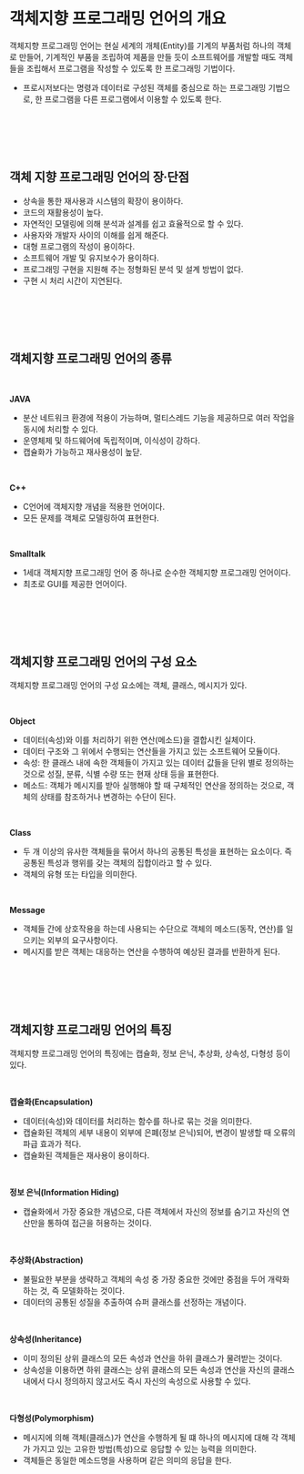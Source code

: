 # 객체지향 프로그래밍 언어의 개요
객체지향 프로그래밍 언어는 현실 세계의 개체(Entity)를 기계의 부품처럼 하나의 객체로 만들어, 기계적인 부품을 조립하여 제품을 만들 듯이 소프트웨어를 개발할 때도 객체들을 조립해서 프로그램을 작성할 수 있도록 한 프로그래밍 기법이다.
- 프로시저보다는 명령과 데이터로 구성된 객체를 중심으로 하는 프로그래밍 기법으로, 한 프로그램을 다른 프로그램에서 이용할 수 있도록 한다.

<br>
<br>
<br>
<br>

## 객체 지향 프로그래밍 언어의 장∙단점
- 상속을 통한 재사용과 시스템의 확장이 용이하다.
- 코드의 재활용성이 높다.
- 자연적인 모델링에 의해 분석과 설계를 쉽고 효율적으로 할 수 있다.
- 사용자와 개발자 사이의 이해를 쉽게 해준다.
- 대형 프로그램의 작성이 용이하다.
- 소프트웨어 개발 및 유지보수가 용이하다.
- 프로그래밍 구현을 지원해 주는 정형화된 분석 및 설계 방법이 없다.
- 구현 시 처리 시간이 지연된다.

<br>
<br>
<br>
<br>

## 객체지향 프로그래밍 언어의 종류
<br>

**JAVA**
- 분산 네트워크 환경에 적용이 가능하며, 멀티스레드 기능을 제공하므로 여러 작업을 동시에 처리할 수 있다.
- 운영체제 및 하드웨어에 독립적이며, 이식성이 강하다.
- 캡슐화가 가능하고 재사용성이 높닫.

<br>

**C++**
- C언어에 객체지향 개념을 적용한 언어이다.
- 모든 문제를 객체로 모델링하여 표현한다.

<br>

**Smalltalk**
- 1세대 객체지향 프로그래밍 언어 중 하나로 순수한 객체지향 프로그래밍 언어이다.
- 최초로 GUI를 제공한 언어이다.

<br>
<br>
<br>
<br>

## 객체지향 프로그래밍 언어의 구성 요소
객체지향 프로그래밍 언어의 구성 요소에는 객체, 클래스, 메시지가 있다.

<br>

**Object**
- 데이터(속성)와 이를 처리하기 위한 연산(메소드)을 결합시킨 실체이다.
- 데이터 구조와 그 위에서 수행되는 연산들을 가지고 있는 소프트웨어 모듈이다.
- 속성: 한 클래스 내에 속한 객체들이 가지고 있는 데이터 값들을 단위 별로 정의하는 것으로 성질, 분류, 식별 수량 또는 현재 상태 등을 표현한다.
- 메소드: 객체가 메시지를 받아 실행해야 할 때 구체적인 연산을 정의하는 것으로, 객체의 상태를 참조하거나 변경하는 수단이 된다.

<br>

**Class**
- 두 개 이상의 유사한 객체들을 묶어서 하나의 공통된 특성을 표현하는 요소이다. 즉 공통된 특성과 행위를 갖는 객체의 집합이라고 할 수 있다.
- 객체의 유형 또는 타입을 의미한다.

<br>

**Message**
- 객체들 간에 상호작용을 하는데 사용되는 수단으로 객체의 메소드(동작, 연산)를 일으키는 외부의 요구사항이다.
- 메시지를 받은 객체는 대응하는 연산을 수행하여 예상된 결과를 반환하게 된다.

<br>
<br>
<br>
<br>

## 객체지향 프로그래밍 언어의 특징
객체지향 프로그래밍 언어의 특징에는 캡슐화, 정보 은닉, 추상화, 상속성, 다형성 등이 있다.

<br>

**캡슐화(Encapsulation)**
- 데이터(속성)와 데이터를 처리하는 함수를 하나로 묶는 것을 의미한다.
- 캡슐화된 객체의 세부 내용이 외부에 은폐(정보 은닉)되어, 변경이 발생할 때 오류의 파급 효과가 적다.
- 캡슐화된 객체들은 재사용이 용이하다.

<br>

**정보 은닉(Information Hiding)**
- 캡슐화에서 가장 중요한 개념으로, 다른 객체에서 자신의 정보를 숨기고 자신의 연산만을 통하여 접근을 허용하는 것이다.

<br>

**추상화(Abstraction)**
- 불필요한 부분을 생략하고 객체의 속성 중 가장 중요한 것에만 중점을 두어 개략화하는 것, 즉 모델화하는 것이다.
- 데이터의 공통된 성질을 추출하여 슈퍼 클래스를 선정하는 개념이다.

<br>

**상속성(Inheritance)**
- 이미 정의된 상위 클래스의 모든 속성과 연산을 하위 클래스가 물려받는 것이다.
- 상속성을 이용하면 하위 클래스는 상위 클래스의 모든 속성과 연산을 자신의 클래스 내에서 다시 정의하지 않고서도 즉시 자신의 속성으로 사용할 수 있다.

<br>

**다형성(Polymorphism)**
- 메시지에 의해 객체(클래스)가 연산을 수행하게 될 떄 하나의 메시지에 대해 각 객체가 가지고 있는 고유한 방법(특성)으로 응답할 수 있는 능력을 의미한다.
- 객체들은 동일한 메소드명을 사용하며 같은 의미의 응답을 한다.

